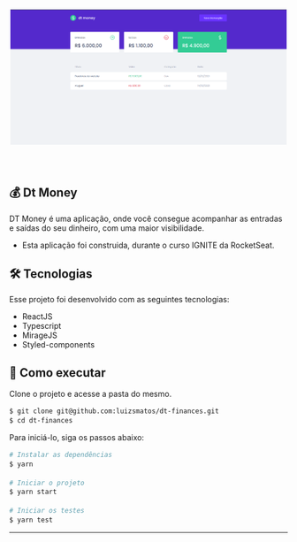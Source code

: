 <h1 align="center">
    <img alt="dt-money" src="./layout.png" width="500px"/>
</h1>

<br>

## 💰 Dt Money 

DT Money é uma aplicação, onde você consegue acompanhar as entradas e saídas do seu dinheiro, com uma maior visibilidade. 
 - Esta aplicação foi construida, durante o curso IGNITE da RocketSeat.

## 🛠 Tecnologias

Esse projeto foi desenvolvido com as seguintes tecnologias:

- ReactJS
- Typescript
- MirageJS
- Styled-components


## 🚀 Como executar

Clone o projeto e acesse a pasta do mesmo.

```bash
$ git clone git@github.com:luizsmatos/dt-finances.git
$ cd dt-finances
```

Para iniciá-lo, siga os passos abaixo:
```bash
# Instalar as dependências
$ yarn

# Iniciar o projeto
$ yarn start

# Iniciar os testes
$ yarn test
```
---
